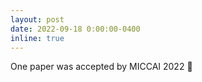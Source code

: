```yaml
---
layout: post
date: 2022-09-18 0:00:00-0400
inline: true
---
```


One paper was accepted by MICCAI 2022 :tada: